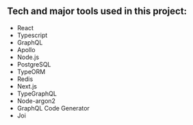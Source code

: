 ## Tech and major tools used in this project:

- React
- Typescript
- GraphQL
- Apollo
- Node.js
- PostgreSQL
- TypeORM
- Redis
- Next.js
- TypeGraphQL
- Node-argon2
- GraphQL Code Generator
- Joi